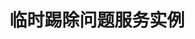---
type: docs
title: "临时踢除问题服务实例"
linkTitle: "临时踢除问题服务实例"
weight: 5
description: "在 Dubbo-Admin 临时踢除问题服务实例"
feature:
  title: Service Mesh
  description: >
    多种形态数据面支持，包括以 Thin SDK 模式与 Envoy 等一起部署或以 Proxyless 模式独立部署，所有模式均可以开源标准方式无缝接入 Istio、Consul 等服务治理体系。
---